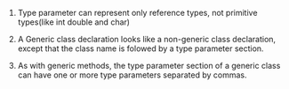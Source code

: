1. Type parameter can represent only reference types, not primitive types(like int double and char)

2. A Generic class declaration looks like a non-generic class declaration, except that the class name is folowed by a type parameter section.

3. As with generic methods, the type parameter section of a generic class can have one or more type parameters separated by commas.